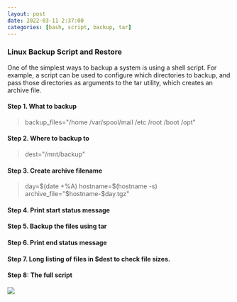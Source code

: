 ```yaml
---
layout: post
date: 2022-03-11 2:37:00
categories: [bash, script, backup, tar]
---
```


<h3>Linux Backup Script and Restore</h3>
One of the simplest ways to backup a system is using a shell script. For example, a script can be used to configure which directories to backup, and pass those directories as arguments to the tar utility, which creates an archive file. 

<h4>Step 1. What to backup</h4>
<blockquote>
backup_files="/home /var/spool/mail /etc /root /boot /opt"
</blockquote>
 
<h4>Step 2. Where to backup to</h4>
<blockquote>
dest="/mnt/backup"
</blockquote>

<h4>Step 3. Create archive filename</h4>
<blockquote>
day=$(date +%A)
hostname=$(hostname -s)
archive_file="$hostname-$day.tgz"
</blockquote>

<h4>Step 4. Print start status message</h4>


<h4>Step 5. Backup the files using tar</h4>

<h4>Step 6. Print end status message</h4>

<h4>Step 7. Long listing of files in $dest to check file sizes.

<h4>Step 8: The full script</h4>
<img src="{{site.baseurl}}/assets/img/backup_script.PNG"><br>
